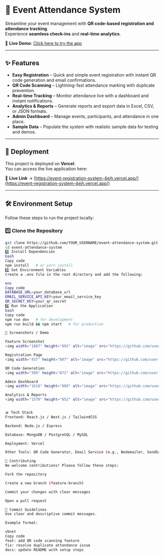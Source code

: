 # 📌 Event Attendance System  

Streamline your event management with **QR code-based registration and attendance tracking**.  
Experience **seamless check-ins** and **real-time analytics**.  

🔗 **Live Demo**: [Click here to try the app](https://event-registration-system-4ejh.vercel.app/)  

---

## ✨ Features  

- **Easy Registration** – Quick and simple event registration with instant QR code generation and email confirmations.  
- **QR Code Scanning** – Lightning-fast attendance marking with duplicate prevention.  
- **Real-time Tracking** – Monitor attendance live with a dashboard and instant notifications.  
- **Analytics & Reports** – Generate reports and export data in Excel, CSV, or JSON formats.  
- **Admin Dashboard** – Manage events, participants, and attendance in one place.  
- **Sample Data** – Populate the system with realistic sample data for testing and demos.  

---

## 🚀 Deployment  

This project is deployed on **Vercel**.  
You can access the live application here:  

🔗 **Live Link** → [https://event-registration-system-4ejh.vercel.app/](https://event-registration-system-4ejh.vercel.app/)  

---

## 🛠️ Environment Setup  

Follow these steps to run the project locally:  

### 1️⃣ Clone the Repository  
```bash
git clone https://github.com/YOUR_USERNAME/event-attendance-system.git
cd event-attendance-system
2️⃣ Install Dependencies
bash
Copy code
npm install   # or yarn install
3️⃣ Set Environment Variables
Create a .env file in the root directory and add the following:

env
Copy code
DATABASE_URL=your_database_url
EMAIL_SERVICE_API_KEY=your_email_service_key
QR_SECRET_KEY=your_qr_secret
4️⃣ Run the Application
bash
Copy code
npm run dev   # for development
npm run build && npm start   # for production

📸 Screenshots / Demo

Feature	Screenshot
<img width="1887" height="892" alt="image" src="https://github.com/user-attachments/assets/bb2127e1-a377-41df-9fc4-0c39881e2a61" />

Registration Page
<img width="437" height="807" alt="image" src="https://github.com/user-attachments/assets/9a4e637c-5b29-4ebd-a3b0-182121d9c939" />

QR Code Generation
<img width="399" height="872" alt="image" src="https://github.com/user-attachments/assets/dfd4b633-83ec-4961-b1bb-8d922995f0be" />

Admin Dashboard
<img width="1618" height="809" alt="image" src="https://github.com/user-attachments/assets/b0e0a9f1-7e79-435b-9038-b790204fe1d9" />

Analytics & Reports
<img width="1570" height="852" alt="image" src="https://github.com/user-attachments/assets/c596a199-7d48-4dd9-a291-37ec69273df6" />


📊 Tech Stack
Frontend: React.js / Next.js / TailwindCSS

Backend: Node.js / Express

Database: MongoDB / PostgreSQL / MySQL

Deployment: Vercel

Other Tools: QR Code Generator, Email Service (e.g., Nodemailer, SendGrid)

🤝 Contributing
We welcome contributions! Please follow these steps:

Fork the repository

Create a new branch (feature-branch)

Commit your changes with clear messages

Open a pull request

📝 Commit Guidelines
Use clear and descriptive commit messages.

Example format:

vbnet
Copy code
feat: add QR code scanning feature
fix: resolve duplicate attendance issue
docs: update README with setup steps
